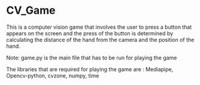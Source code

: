 # CV_Game
This is a computer vision game that involves the user to press a button that appears on the screen and the press of the button is determined by calculating the distance of the hand from the camera and the position of the hand. 

Note: game.py is the main file that has to be run for playing the game

The libraries that are required for playing the game are : Mediapipe, Opencv-python, cvzone, numpy, time
